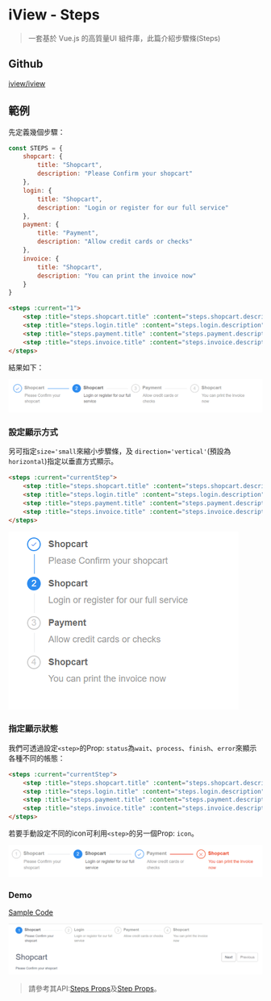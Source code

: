 # iView - Steps

> 一套基於 Vue.js 的高質量UI 組件庫，此篇介紹步驟條(Steps)


## Github

[iview/iview](https://github.com/iview/iview)


## 範例

先定義幾個步驟：

```javascript
const STEPS = {
    shopcart: {
        title: "Shopcart",
        description: "Please Confirm your shopcart"    
    },
    login: {
        title: "Shopcart",
        description: "Login or register for our full service"    
    },
    payment: {
        title: "Payment",
        description: "Allow credit cards or checks"    
    },
    invoice: {
        title: "Shopcart",
        description: "You can print the invoice now"    
    }
}
```

```html
<steps :current="1">
    <step :title="steps.shopcart.title" :content="steps.shopcart.description"></step>
    <step :title="steps.login.title" :content="steps.login.description"></step>
    <step :title="steps.payment.title" :content="steps.payment.description"></step>
    <step :title="steps.invoice.title" :content="steps.invoice.description"></step>
</steps>
```

結果如下：

![](assets/001.png)


### 設定顯示方式

另可指定`size='small`來縮小步驟條，及 `direction='vertical'`(預設為`horizontal`)指定以垂直方式顯示。

```html
<steps :current="currentStep">
    <step :title="steps.shopcart.title" :content="steps.shopcart.description" ></step>
    <step :title="steps.login.title" :content="steps.login.description" ></step>
    <step :title="steps.payment.title" :content="steps.payment.description"></step>
    <step :title="steps.invoice.title" :content="steps.invoice.description"></step>
</steps>
```

![](assets/002.png)


### 指定顯示狀態

我們可透過設定`<step>`的Prop: `status`為`wait`、`process`、`finish`、`error`來顯示各種不同的帳態：

```html
<steps :current="currentStep">
    <step :title="steps.shopcart.title" :content="steps.shopcart.description" status='wait'></step>
    <step :title="steps.login.title" :content="steps.login.description" status='process'></step>
    <step :title="steps.payment.title" :content="steps.payment.description" status='finish'></step>
    <step :title="steps.invoice.title" :content="steps.invoice.description" status='error'></step>
</steps>
```

若要手動設定不同的icon可利用`<step>`的另一個Prop: `icon`。

![](assets/003.png)


### Demo

[Sample Code](https://github.com/KarateJB/eBooks/tree/master/Vue.js/14.%20iView-Steps/sample%20code)

![](assets/demo.gif)



> 請參考其API:[Steps Props](https://www.iviewui.com/components/steps#Steps_props)及[Step Props](https://www.iviewui.com/components/steps#Step_props)。


